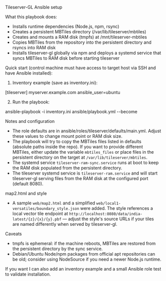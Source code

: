Tileserver-GL Ansible setup

What this playbook does:
- Installs runtime dependencies (Node.js, npm, rsync)
- Creates a persistent MBTiles directory (/var/lib/tileserver/mbtiles)
- Creates and mounts a RAM disk (tmpfs) at /mnt/tileserver-mbtiles
- Copies MBTiles from the repository into the persistent directory and rsyncs into RAM disk
- Installs tileserver-gl globally via npm and deploys a systemd service that syncs MBTiles to RAM disk before starting tileserver

Quick start (control machine must have access to target host via SSH and have Ansible installed):

1. Inventory example (save as inventory.ini):

[tileserver]
myserver.example.com ansible_user=ubuntu

2. Run the playbook:

ansible-playbook -i inventory.ini ansible/playbook.yml --become

Notes and configuration
- The role defaults are in ansible/roles/tileserver/defaults/main.yml. Adjust these values to change mount point or RAM disk size.
- The playbook will try to copy the MBTiles files listed in defaults (absolute paths inside the repo). If you want to provide different MBTiles, either update the variable `mbtiles_files` or place files in the persistent directory on the target at `/var/lib/tileserver/mbtiles`.
- The systemd service `tileserver-ram-sync.service` runs at boot to keep the RAM disk populated from the persistent directory.
- The tileserver systemd service is `tileserver-ram.service` and will start tileserver-gl serving files from the RAM disk at the configured port (default 8080).

map2.html and style
- A sample `web/map2.html` and a simplified `web/local1-versatiles/boundary_style.json` were added. The style references a local vector tile endpoint at `http://localhost:8080/data/india-latest/{z}/{x}/{y}.pbf` — adjust the style's source URLs if your tiles are named differently when served by tileserver-gl.

Caveats
- tmpfs is ephemeral: if the machine reboots, MBTiles are restored from the persistent directory by the sync service.
- Debian/Ubuntu Node/npm packages from official apt repositories can be old; consider using NodeSource if you need a newer Node.js runtime.

If you want I can also add an inventory example and a small Ansible role test to validate installation.
